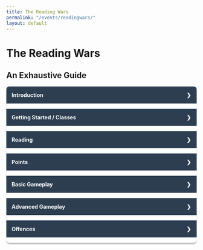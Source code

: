 ```yaml
---
title: The Reading Wars
permalink: "/events/readingwars/"
layout: default
---
```


<style>
input {
  position: absolute;
  opacity: 0;
  z-index: -1;
}

.row {
  display: -webkit-box;
  display: flex;
}
.row .col {
  -webkit-box-flex: 1;
          flex: 1;
}
.row .col:last-child {
  margin-left: 1em;
}

/* Accordion styles */
.tabs {
  border-radius: 8px;
  overflow: hidden;
  box-shadow: 0 4px 4px -2px rgba(0, 0, 0, 0.5);
}

.tab {
  width: 100%;
  color: white;
  overflow: hidden;
}
.tab-label {
  display: -webkit-box;
  display: flex;
  -webkit-box-pack: justify;
          justify-content: space-between;
  padding: 1em;
  background: #2c3e50;
  font-weight: bold;
  cursor: pointer;
  /* Icon */
}
.tab-label:hover {
  background: #1a252f;
}
.tab-label::after {
  content: "\276F";
  width: 1em;
  height: 1em;
  text-align: center;
  -webkit-transition: all .35s;
  transition: all .35s;
}
.tab-content {
  max-height: 0;
  padding: 0 1em;
  color: #2c3e50;
  background: white;
  -webkit-transition: all .35s;
  transition: all .35s;
}
.tab-close {
  display: -webkit-box;
  display: flex;
  -webkit-box-pack: end;
          justify-content: flex-end;
  padding: 1em;
  font-size: 0.75em;
  background: #2c3e50;
  cursor: pointer;
}
.tab-close:hover {
  background: #1a252f;
}

input:checked + .tab-label {
  background: #1a252f;
}
input:checked + .tab-label::after {
  -webkit-transform: rotate(90deg);
          transform: rotate(90deg);
}
input:checked ~ .tab-content {
  max-height: 100vh;
  padding: 1em;
}
</style>

<h1>The Reading Wars</h1>
<h2>An Exhaustive Guide</h2>

<div class="tabs">
  <div class="tab">
    <input type="checkbox" id="chck1">
    <label class="tab-label" for="chck1">Introduction</label>
    <div class="tab-content">
      <p>The Reading Wars is a competitive event, a dramatic clash between three teams over the title of Reading Champions. For ever 15 minutes of uninterrupted reading you complete, you earn 50 points for your team and a coin with which you can attack the other teams! At the end of the month, whichever team has the most points is the winner!</p>
      <p>This event will motivate you to read more, along with create a fun and competitive environment for you to see who is the victor. The winning team will get special recognition with a permanent role detailing your winning status of the Reading Wars, along with bookmarks.</p>
      <p>The event goes for the duration of October ever year, and is a great way to come together with (or against) friends to battle for supremacy.</p>
    </div>
  </div>
  <div class="tab">
    <input type="checkbox" id="chck2">
    <label class="tab-label" for="chck2">Getting Started / Classes</label>
    <div class="tab-content">
      <p>To begin, you need to join. You can choose a class which will give you certain perks, and the bot will put you on a team that you fight alongside. You can always change your class later if you like. Here's a list of the classes:</p>
      <ul>
        <li><b>Knight</b> Has an increased chance of a successful attack.</li>
      <li><b>Stonemason</b> Can build walls to take six hits (instead of four).</li>
      <li><b>Thief</b> Has a chance to steal back a coin when using any move that takes coins.</li>
      <li><b>Joker</b> Has some aspects of all classes. Slight chance to steal back coin when using b-bomb, a slightly increased chance of a successful attack, can build the walls to take four hits for only one coin (sometimes) and has a chance to get a bonus when trading in coins.</li>
      </ul>
    </div>
  </div>
  <div class="tab">
    <input type="checkbox" id="chck3">
    <label class="tab-label" for="chck3">Reading</label>
    <div class="tab-content">
      <p>To do the commands you need coins. One coin can be gotten through 15 minutes of dedicated reading (you <em>must</em> set a timer). Then, log it by using the `b-read` command. You can set a timer for 30 minutes and log two at once, too, by using `b-read 2`. Reading will also give you 50 bonus points.</p>
    </div>
  </div>
  <div class="tab">
    <input type="checkbox" id="chck4">
    <label class="tab-label" for="chck4">Points</label>
    <div class="tab-content">
      <p>Points are how you win! The points you earn show on your whole team, and the smarter you are with your coins the more points you can earn! There isn't an individual leaderboard to prevent teams from becoming battles within themselves, but you can always check the team leaderboard by using the `b-leaderboard` command.</p>
    </div>
  </div>
  <div class="tab">
    <input type="checkbox" id="chck5">
    <label class="tab-label" for="chck5">Basic Gameplay</label>
    <div class="tab-content">
      <p>Make sure you have enough coins for each of these moves! Check how much they cost by running `b-help &lt;command&gt;`, for instance `b-help attack`. This will give you some basic info about the command as well as how much it costs. Play however you like, and however your reading schedule allows!</p>
      <p>Attacking and defending your team is the main way to earn (or protect) points. Attacking is blocked by walls, although if there are no walls you will earn about 800 points (as long as the attack succeeds. There is a chance an attack will fail even if there are no walls, although you can minimize this by being a knight.) If there are walls, you can bomb the team. This is a much more economic way to break the other team's walls, although it earns no points and has a short cooldown of one minute.</p>
      <p>Building can protect you against attacks. Stonemasons have the advantage here, and can build the walls to take 6 hits rather than 4 for the same cost of 2 coins. There is a cooldown of 5 minutes. Be sure your walls are at full health if you're not being attacked!</p>
      <p>Trading points in can earn you 100 points per coin, which is less than the potential for attack but there is no way it can fail. This is a safer way to play, but earns you less overall.</p>
    </div>
  </div>
  <div class="tab">
    <input type="checkbox" id="chck6">
    <label class="tab-label" for="chck6">Advanced Gameplay</label>
    <div class="tab-content">
      <p>Many commands are easily overlooked but when utilized properly grant massive boons to the team. Here is a list:</p>
      <ul>
        <li><b>b-transfer</b> `b-transfer &lt;user | "team"&gt; &lt;coins&gt;` This command lets you send coins to another user on your team or to your team's stash for whenever anyone needs coins. Use it effectively to give your team members coins when they need them, even if you're offline.</li>
        <li><b>b-withdraw</b> `b-withdraw &lt;amount of coins&gt;` Will withdraw coins from your team stash. Use sparingly in case others need some in the future!</li>
      </ul>
      <p>These two commands, along with a strategy the entire team can get behind and ensuring everyone knows the basic commands well, will give your team the upper hand when playing. But make sure you're reading! For all the commands, none of them work without coins.</p>
    </div>
  </div>
  <div class="tab">
    <input type="checkbox" id="chck7">
    <label class="tab-label" for="chck7">Offences</label>
    <div class="tab-content">
      <p>Be sure to play within the rules. Keep things fair so that people can enjoy the game, meaning you can enjoy the game. If you break these rules, you may be banned from the event.</p>
      <ul>
        <li>Leaving and rejoining to try and join a specific team.</li>
        <li>Spamming read command or using it if you haven't actually read.</li>
        <li>Being toxic towards other teams.</li>
        <li>Trying to harm your own team.</li>
      </ul>
    </div>
  </div>
</div>
